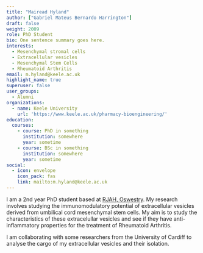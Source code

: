 ```yaml
---
title: "Mairead Hyland"
author: ["Gabriel Mateus Bernardo Harrington"]
draft: false
weight: 2009
role: PhD Student
bio: One sentence summary goes here.
interests:
  - Mesenchymal stromal cells
  - Extracellular vesicles
  - Mesenchymal Stem Cells
  - Rheumatoid Arthritis
email: m.hyland@keele.ac.uk
highlight_name: true
superuser: false
user_groups:
  - Alumni
organizations:
  - name: Keele University
    url: 'https://www.keele.ac.uk/pharmacy-bioengineering/'
education:
  courses:
    - course: PhD in something
      institution: somewhere
      year: sometime
    - course: BSc in something
      institution: somewhere
      year: sometime
social:
  - icon: envelope
    icon_pack: fas
    link: mailto:m.hyland@keele.ac.uk
---
```


I am a 2nd year PhD student based at [RJAH, Oswestry](https://www.rjah.nhs.uk/).
My research involves studying the immunomodulatory potential of extracellular vesicles derived from umbilical cord mesenchymal stem cells.
My aim is to study the characteristics of these extracelullar vesicles and see if they have anti-inflammatory properties for the treatment of Rheumatoid Arthritis.

I am collaborating with some researchers from the University of Cardiff to analyse the cargo of my extracellular vesicles and their isolation.
